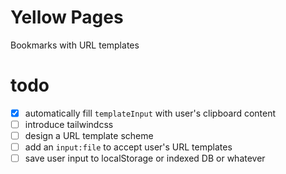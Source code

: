 # Yellow Pages

Bookmarks with URL templates

# todo

- [x] automatically fill `templateInput` with user's clipboard content
- [ ] introduce tailwindcss
- [ ] design a URL template scheme
- [ ] add an `input:file` to accept user's URL templates
- [ ] save user input to localStorage or indexed DB or whatever
